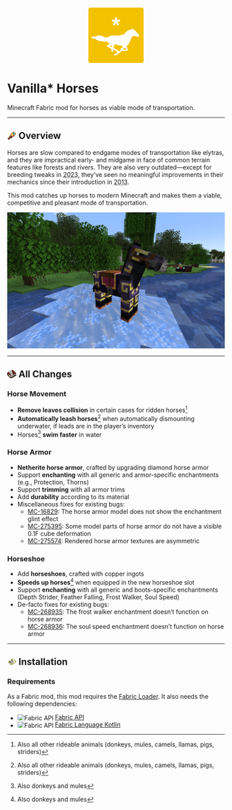 <!--suppress ALL -->

<p style="text-align: center">
  <img src="src/main/resources/vshorses-icon.png" width="128" alt="Vanilla Star Horses">
</p>

# Vanilla* Horses

Minecraft Fabric mod for horses as viable mode of transportation.

---

<h2 style="display: flex; column-gap: 0.25em; align-items: center">
  <img src=".github/assets/spyglass.png" alt="Spyglass" style="height: 1em">
  <span>Overview</span>
</h2>

Horses are slow compared to endgame modes of transportation like elytras, and they are impractical
early- and midgame in face of common terrain features like forests and rivers. They are also very
outdated—except for breeding tweaks in <span title="Java 1.19.4; Bedrock 1.19.70" style="text-decoration: underline dotted; cursor: help">2023</span>,
they’ve seen no meaningful improvements in their mechanics since their introduction in <span title="Java 1.6.1, the “Horse Update”" style="text-decoration: underline dotted; cursor: help">2013</span>.

This mod catches up horses to modern Minecraft and makes them a viable, competitive and pleasant
mode of transportation.

<p style="text-align: center">
  <img src=".github/assets/screenshot.png" width="600" alt="Black horse with gold-trimmed netherite armor and horseshoes standing on a frosted river">
</p>

---

<h2 style="display: flex; column-gap: 0.25em; align-items: center">
  <img src=".github/assets/writable_book.png" alt="Book and Quill" style="height: 1em">
  <span>All Changes</span>
</h2>

### Horse Movement

- **Remove leaves collision** in certain cases for ridden horses[^1]
- **Automatically leash horses**[^1] when automatically dismounting underwater, if leads are in the
  player’s inventory
- Horses[^2] **swim faster** in water

### Horse Armor

- **Netherite horse armor**, crafted by upgrading diamond horse armor
- Support **enchanting** with all generic and armor-specific enchantments (e.g., Protection, Thorns)
- Support **trimming** with all armor trims
- Add **durability** according to its material
- Miscellaneous fixes for existing bugs:
  - [MC-16829](https://bugs.mojang.com/browse/MC-16829): The horse armor model does not show the
enchantment glint effect
  - [MC-275395](https://bugs.mojang.com/browse/MC-275395): Some model parts of horse armor do not
have a visible 0.1F cube deformation
  - [MC-275574](https://bugs.mojang.com/browse/MC-275574): Rendered horse armor textures are
asymmetric

### Horseshoe

- Add **horseshoes**, crafted with copper ingots
- **Speeds up horses**[^2] when equipped in the new horseshoe slot
- Support **enchanting** with all generic and boots-specific enchantments (Depth Strider, Feather
Falling, Frost Walker, Soul Speed)
- De-facto fixes for existing bugs:
  - [MC-268935](https://bugs.mojang.com/browse/MC-268935): The frost walker enchantment doesn’t
function on horse armor
  - [MC-268936](https://bugs.mojang.com/browse/MC-268936): The soul speed enchantment doesn’t
function on horse armor

[^1]: Also all other rideable animals (donkeys, mules, camels, llamas, pigs, striders)
[^2]: Also donkeys and mules

---

<h2 style="display: flex; column-gap: 0.25em; align-items: center">
  <img src=".github/assets/filled_map.png" alt="Filled Map" style="height: 1em">
  <span>Installation</span>
</h2>

### Requirements

As a Fabric mod, this mod requires the [Fabric Loader](https://fabricmc.net/). It also needs the
following dependencies:

<ul>
  <li>
    <a href="https://modrinth.com/mod/fabric-api" style="display: flex; column-gap: 0.25em; align-items: center">
      <img src="https://cdn.modrinth.com/data/P7dR8mSH/icon.png" alt="Fabric API" style="height: 1em">
      <span>Fabric API</span>
    </a>
  </li>
  <li>
    <a href="https://modrinth.com/mod/fabric-language-kotlin" style="display: flex; column-gap: 0.25em; align-items: center">
      <img src="https://cdn.modrinth.com/data/Ha28R6CL/icon.png" alt="Fabric API" style="height: 1em">
      <span>Fabric Language Kotlin</span>
    </a>
  </li>
</ul>
